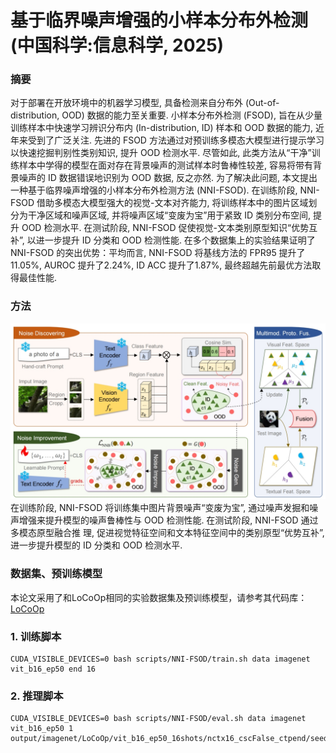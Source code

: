 # 基于临界噪声增强的小样本分布外检测 (中国科学:信息科学, 2025)

### 摘要
对于部署在开放环境中的机器学习模型, 具备检测来自分布外 (Out-of-distribution, OOD) 数据的能力至关重要. 小样本分布外检测 (FSOD), 旨在从少量训练样本中快速学习辨识分布内 (In-distribution, ID) 样本和 OOD 数据的能力, 近年来受到了广泛关注. 先进的 FSOD 方法通过对预训练多模态大模型进行提示学习以快速挖掘判别性类别知识, 提升 OOD 检测水平. 尽管如此, 此类方法从“干净”训练样本中学得的模型在面对存在背景噪声的测试样本时鲁棒性较差, 容易将带有背景噪声的 ID 数据错误地识别为 OOD 数据, 反之亦然. 为了解决此问题, 本文提出一种基于临界噪声增强的小样本分布外检测方法 (NNI-FSOD). 在训练阶段, NNI-FSOD 借助多模态大模型强大的视觉-文本对齐能力, 将训练样本中的图片区域划分为干净区域和噪声区域, 并将噪声区域“变废为宝”用于紧致 ID 类别分布空间, 提升 OOD 检测水平. 在测试阶段, NNI-FSOD 促使视觉-文本类别原型知识“优势互补”, 以进一步提升 ID 分类和 OOD 检测性能. 在多个数据集上的实验结果证明了NNI-FSOD 的突出优势：平均而言, NNI-FSOD 将基线方法的 FPR95 提升了11.05%, AUROC 提升了2.24%, ID ACC 提升了1.87%, 最终超越先前最优方法取得最佳性能.

### 方法
![Visualization_figure](figure/nni-fsod.png)
在训练阶段, NNI-FSOD 将训练集中图片背景噪声“变废为宝”, 通过噪声发掘和噪声增强来提升模型的噪声鲁棒性与 OOD 检测性能. 在测试阶段, NNI-FSOD 通过多模态原型融合推
理, 促进视觉特征空间和文本特征空间中的类别原型“优势互补”, 进一步提升模型的 ID 分类和 OOD 检测水平.



### 数据集、预训练模型
本论文采用了和LoCoOp相同的实验数据集及预训练模型，请参考其代码库：[LoCoOp](https://github.com/AtsuMiyai/LoCoOp)

### 1. 训练脚本
```train
CUDA_VISIBLE_DEVICES=0 bash scripts/NNI-FSOD/train.sh data imagenet vit_b16_ep50 end 16
```

### 2. 推理脚本 
```eval
CUDA_VISIBLE_DEVICES=0 bash scripts/NNI-FSOD/eval.sh data imagenet vit_b16_ep50 1 output/imagenet/LoCoOp/vit_b16_ep50_16shots/nctx16_cscFalse_ctpend/seed1
```
